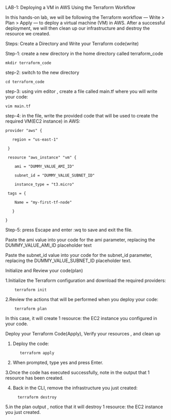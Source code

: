 LAB-1: Deploying a VM in AWS Using the Terraform Workflow 


In this hands-on lab, we will be following the Terraform workflow — Write > Plan > Apply — to deploy a virtual machine (VM) in AWS. After a successful deployment, we will then clean up our infrastructure and destroy the resource we created.


Steps:
Create a Directory and Write your Terraform code(write)  

Step-1: create a new directory in the home directory called terraform_code 

    mkdir terraform_code

step-2: switch to the new directory

    cd terraform_code

step-3: using vim editor , create a file called main.tf where you will write your code:

    vim main.tf

step-4: in the file, write the provided code that will be used to create the required VM(EC2 instance) in AWS:

    provider "aws" { 

       region = "us-east-1" 

     } 

     resource "aws_instance" "vm" {

        ami = "DUMMY_VALUE_AMI_ID"

        subnet_id = "DUMMY_VALUE_SUBNET_ID" 

        instance_type = "t3.micro" 

     tags = { 

        Name = "my-first-tf-node"

       } 

    }

Step-5: press Escape and enter :wq to save and exit the file.

Paste the ami value into your code for the ami parameter, replacing the DUMMY_VALUE_AMI_ID placeholder text

Paste the subnet_id value into your code for the subnet_id parameter, replacing the DUMMY_VALUE_SUBNET_ID placeholder text.

Initialize and Review your code(plan)

1.Initialize the Terraform configuration and download the required providers:

        terraform init

2.Review the actions that will be performed when you deploy your code:

        terraform plan

In this case, it will create 1 resource: the EC2 instance you configured in your code.

Deploy your Terraform Code(Apply), Verify your resources , and clean up

1. Deploy the code:
          
          terraform apply

2. When prompted, type yes and press Enter.

3.Once the code has executed successfully, note in the output that 1 resource has been created.

4. Back in the CLI, remove the infrastructure you just created:

         terraform destroy

5.in the plan output , notice that it will destroy 1 resource: the EC2 instance you just created.


